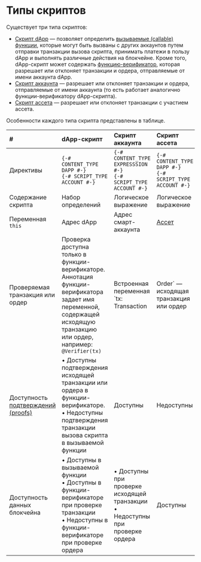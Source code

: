 # Типы скриптов

Существует три типа скриптов:

* [Скрипт dApp](/ru/ride/script/script-types/dapp-script) — позволяет определить [вызываемые (сallable) функции](/ru/ride/functions/callable-function), которые могут быть вызваны с других аккаунтов путем отправки транзакции вызова скрипта, принимать платежи в пользу dApp и выполнять различные действия на блокчейне. Кроме того, dApp-скрипт может содержать [функцию-верификатор](/ru/ride/functions/verifier-function), которая разрешает или отклоняет транзакции и ордера, отправляемые от имени аккаунта dApp.
* [Скрипт аккаунта](/ru/ride/script/script-types/account-script) — разрешает или отклоняет транзакции и ордера, отправляемые от имени аккаунта (то есть работает аналогично функции-верификатору dApp-скрипта).
* [Скрипт ассета](/ru/ride/script/script-types/asset-script) — разрешает или отклоняет транзакции с участием ассета.

Особенности каждого типа скрипта представлены в таблице.

| # | dApp-скрипт | Скрипт аккаунта | Скрипт ассета |
| :--- | :--- | :--- | :--- |
| Директивы | `{-# CONTENT_TYPE DAPP #-}`<br>`{-# SCRIPT_TYPE ACCOUNT #-}` | `{-# CONTENT_TYPE EXPRESSSION #-}`<br>`{-# SCRIPT_TYPE ACCOUNT #-}` | `{-# CONTENT_TYPE DAPP #-}`<br>`{-# SCRIPT_TYPE ACCOUNT #-}` |
| Содержание скрипта | Набор определений | Логическое выражение | Логическое выражение |
| Переменная `this` | Адрес dApp | Адрес смарт-аккаунта | [Ассет](/ru/ride/structures/common-structures/asset) |
| Проверяемая транзакция или ордер | Проверка доступна только в функции-верификаторе. Аннотация функции-верификатора задает имя переменной, содержащей исходящую транзакцию или ордер, например: `@Verifier(tx)` | Встроенная переменная `tx: Transaction|Order` — исходящая транзакция или ордер | Встроенная переменная `tx:`&nbsp;`Transaction` — транзакция с участием ассета.<br>Проверка ордера недоступна |
| Доступность [подтверждений (proofs)](/ru/blockchain/transaction/transaction-proof) | • Доступны подтверждения исходящей транзакции или ордера в функции-верификаторе.<br>• Недоступны подтверждения транзакции вызова скрипта в вызываемой функции | Доступны | Недоступны |
| Доступность данных блокчейна | • Доступны в вызываемой функции<br>• Доступны в функции-верификаторе при проверке транзакции<br>• Недоступны в функции-верификаторе при проверке ордера | • Доступны при проверке исходящей транзакции<br>• Недоступны при проверке ордера | Доступны |
